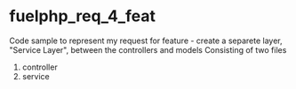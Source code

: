 # fuelphp_req_4_feat
Code sample to represent my request for feature - create a separete layer, "Service Layer", between the controllers and models
Consisting of two files 
1) controller
2) service
